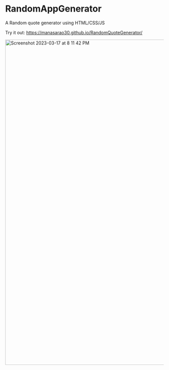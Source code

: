 # RandomAppGenerator

A Random quote generator using HTML/CSS/JS

Try it out: https://manasarao30.github.io/RandomQuoteGenerator/

<img width="1031" alt="Screenshot 2023-03-17 at 8 11 42 PM" src="https://user-images.githubusercontent.com/54011799/225937060-59fffccc-07fa-4ff0-93db-6a13fac84e92.png">



